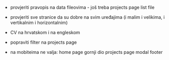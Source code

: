 -   provjeriti pravopis na data fileovima - još treba projects page list file

-   provjeriti sve stranice da su dobre na svim uređajima (i malim i velikima, i vertikalnim i horizontalnim)

-   CV na hrvatskom i na engleskom

-   popraviti filter na projects page

-   na mobiteima ne valja:
    home page gornji dio
    projects page modal
    footer
